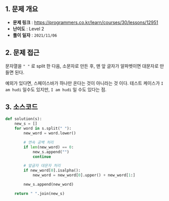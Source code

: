 ## 1. 문제 개요

- **문제 링크** : https://programmers.co.kr/learn/courses/30/lessons/12951
- **난이도** : Level 2
- **풀이 일자** : `2021/11/06`

## 2. 문제 접근

문자열을 `" "` 로 split 한 다음, 소문자로 만든 후, 맨 앞 글자가 알파벳이면 대문자로 만들면 된다.

예외가 있다면, 스페이스바가 하나만 온다는 것이 아니라는 것 이다. 테스트 케이스가 `I am hudi` 일수도 있지만, `I am hudi` 일 수도 있다는 점.

## 3. 소스코드

```python
def solution(s):
    new_s = []
    for word in s.split(" "):
        new_word = word.lower()

        # 연속 공백 처리
        if len(new_word) == 0:
            new_s.append("")
            continue

        # 앞글자 대문자 처리
        if new_word[0].isalpha():
            new_word = new_word[0].upper() + new_word[1:]

        new_s.append(new_word)

    return " ".join(new_s)
```
